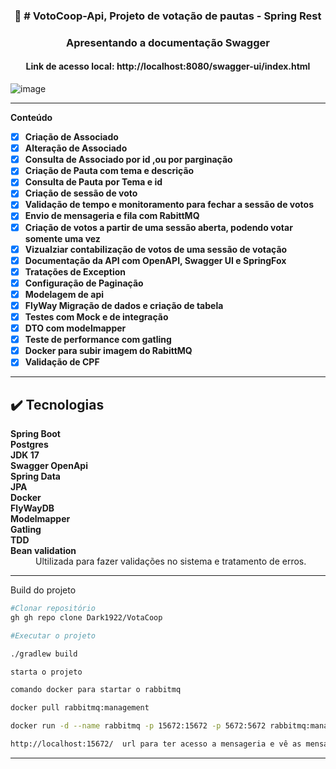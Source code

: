 

<div align="center">
  <h3 align="center">🚀 # VotoCoop-Api, Projeto de votação de pautas - Spring Rest </h3>
 </div>



<h3 align="center"> Apresentando a documentação Swagger</h3>
<h4 align="center"> Link de acesso local: http://localhost:8080/swagger-ui/index.html</h4>


![image](https://github.com/Dark1922/VotaCoop/assets/48605830/a9d5909e-2bd9-41e4-8f35-73ba6acc9a98)


<hr />

   **Conteúdo**

- [x] <strong>Criação de Associado</strong>
- [x] <strong>Alteração de Associado</strong>
- [x] <strong>Consulta de Associado por id ,ou por parginação</strong>
- [x] <strong>Criação de Pauta com tema e descrição</strong>
- [x] <strong>Consulta de Pauta por Tema e id</strong>
- [x] <strong>Criação de sessão de voto</strong>
- [x] <strong>Validação de tempo e monitoramento para fechar a sessão de votos</strong>
- [x] <strong>Envio de mensageria e fila com RabittMQ</strong>
- [x] <strong>Criação de votos a partir de uma sessão aberta, podendo votar somente uma vez</strong>
- [x] <strong>Vizualziar contabilização de votos de uma sessão de votação</strong>
- [x] <strong>Documentação da API com OpenAPI, Swagger UI e SpringFox</strong>
- [x] <strong>Tratações de Exception</strong>
- [x] <strong>Configuração de Paginação</strong>
- [x] <strong>Modelagem de api</strong>
- [x] <strong>FlyWay Migração de dados e criação de tabela</strong>
- [x] <strong>Testes com Mock e de integração</strong>
- [x] <strong>DTO com modelmapper</strong>
- [x] <strong>Teste de performance com gatling</strong>
- [x] <strong>Docker para subir imagem do RabittMQ</strong>
- [x] <strong>Validação de CPF</strong>

<hr />

## :heavy_check_mark: Tecnologias <a name="technologies"></a>

<dl>
<dt><strong>Spring Boot</strong></dt>
<dt><strong>Postgres</strong></dt>
<dt><strong>JDK 17</strong></dt>
<dt><strong>Swagger OpenApi</strong></dt>
<dt><strong>Spring Data</strong></dt>
<dt><strong>JPA</strong></dt>
<dt><strong>Docker</strong></dt>
  <dt><strong>FlyWayDB</strong></dt>
  <dt><strong>Modelmapper</strong></dt>
    <dt><strong>Gatling</strong></dt>
     <dt><strong>TDD</strong></dt>

<dt><strong>Bean validation</strong></dt>
<dd>Ultilizada para fazer validações no sistema e tratamento de erros.</dd>
</dl>
 </div>
  <hr /> 
 
 
 Build do projeto
  
```bash
#Clonar repositório
gh gh repo clone Dark1922/VotaCoop

#Executar o projeto

./gradlew build

starta o projeto

comando docker para startar o rabbitmq

docker pull rabbitmq:management

docker run -d --name rabbitmq -p 15672:15672 -p 5672:5672 rabbitmq:management

http://localhost:15672/  url para ter acesso a mensageria e vê as mensagem enviado pelo servido após as sessão de votação ser encerrada.


```


<hr>

